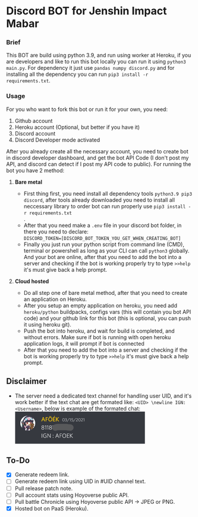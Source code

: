 # Discord BOT for Jenshin Impact Mabar

### Brief
This BOT are build using python 3.9, and run using worker at Heroku, if you are developers and like to run this bot locally you can run it using `python3 main.py`. For dependency it just use `pandas numpy discord.py` and for installing all the dependency you can run `pip3 install -r requirements.txt`.

### Usage
For you who want to fork this bot or run it for your own, you need:
1. Github account
2. Heroku account (Optional, but better if you have it)
3. Discord account
4. Discord Developer mode activated

After you already create all the necessary account, you need to create bot in discord developer dashboard, and get the bot API Code (I don't post my API, and discord can detect if I post my API code to public). For running the bot you have 2 method:

1. **Bare metal**
    - First thing first, you need install all dependency tools `python3.9 pip3 discord`, after tools already downloaded you need to install all neccessary library to order bot can run properly use `pip3 install -r requirements.txt`</br>.
    - After that you need make a `.env` file in your discord bot folder, in there you need to declare:</br>
        `DISCORD_TOKEN=[DISCORD_BOT_TOKEN_YOU_GET_WHEN_CREATING_BOT]`</br>
    - Finally you just run your python script from command line (CMD), terminal or powershell as long as your CLI can call `python3` globally. And your bot are online, after that you need to add the bot into a server and checking if the bot is working properly try to type `>>help` it's must give back a help prompt.

2. **Cloud hosted**
    - Do all step one of bare metal method, after that you need to create an application on Heroku.
    - After you setup an empty application on heroku, you need add `heroku/python` buildpacks, configs vars (this will contain you bot API code) and your github link for this bot (this is optional, you can push it using heroku git).
    - Push the bot into heroku, and wait for build is completed, and without errors. Make sure if bot is running with open heroku application logs, it will prompt if bot is connected
    - After that you need to add the bot into a server and checking if the bot is working properly try to type `>>help` it's must give back a help prompt.

## Disclaimer
- The server need a dedicated text channel for handling user UID, and it's work better if the text chat are get formated like: `<UID> \newline IGN:<Username>`, below is example of the formated chat:
![formated_UID](readme_img/formated_UID.png)

## To-Do
- [x] Generate redeem link.
- [ ] Generate redeem link using UID in #UID channel text.
- [ ] Pull release patch note.
- [ ] Pull account stats using Hoyoverse public API.
- [ ] Pull battle Chronicle using Hoyoverse public API -> JPEG or PNG.
- [x] Hosted bot on PaaS (Heroku).